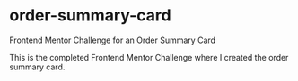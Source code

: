 # order-summary-card
Frontend Mentor Challenge for an Order Summary Card

This is the completed Frontend Mentor Challenge where I created the order summary card. 
